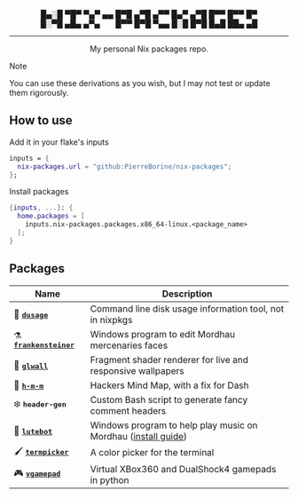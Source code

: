 <div align="center">
█▄░█ ▀█▀ ▀▄▀ ▄▄ █▀█ ▄▀█ ▄▀▀ █▄▀ ▄▀█ █▀▀ █▀▀ █▀<br>
█░▀█ ▄█▄ ▄▀▄ ⠀⠀ █▀▀ █▀█ ▀▄▄ █░█ █▀█ █▄█ ██▄ ▄█

---

My personal Nix packages repo.
</div>

> [!NOTE]
> You can use these derivations as you wish, but I may not test or update them rigorously.

## How to use
Add it in your flake's inputs
```Nix
inputs = {
  nix-packages.url = "github:PierreBorine/nix-packages";
};
```
Install packages
```Nix
{inputs, ...}: {
  home.packages = [
    inputs.nix-packages.packages.x86_64-linux.<package_name>
  ];
}
```

## Packages
| Name                                                                                        | Description                                                 |
|---------------------------------------------------------------------------------------------|-------------------------------------------------------------|
| 💾 <kbd><a href="https://github.com/mihaigalos/dusage"><b>dusage</b></a></kbd>              | Command line disk usage information tool, not in nixpkgs    |
| ⚗️ <kbd><a href="https://github.com/Dealman/Frankensteiner"><b>frankensteiner</b></a></kbd> | Windows program to edit Mordhau mercenaries faces           |
| 💫 <kbd><a href="https://github.com/ikz87/GLWall"><b>glwall</b></a></kbd>                   | Fragment shader renderer for live and responsive wallpapers |
| 🧠 <kbd><a href="https://github.com/nadrad/h-m-m"><b>h-m-m</b></a></kbd>                    | Hackers Mind Map, with a fix for Dash                       |
| ❄️ <kbd><b>header-gen</b></kbd>                                                             | Custom Bash script to generate fancy comment headers        |
| 🎸 <kbd><a href="https://github.com/Dimencia/LuteBot3"><b>lutebot</b></a></kbd>             | Windows program to help play music on Mordhau ([install guide](https://github.com/PierreBorine/nix-packages/tree/master/pkgs/lutebot/README.md))|
| 🖌️ <kbd><a href="https://github.com/ChausseBenjamin/termpicker"><b>termpicker</b></a></kbd> | A color picker for the terminal                             |
| 🎮 <kbd><a href="https://pypi.org/project/vgamepad"><b>vgamepad</b></a></kbd>               | Virtual XBox360 and DualShock4 gamepads in python           |
